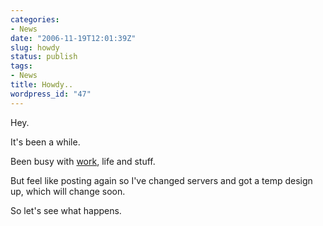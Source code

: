 ```yaml
---
categories:
- News
date: "2006-11-19T12:01:39Z"
slug: howdy
status: publish
tags:
- News
title: Howdy..
wordpress_id: "47"
---
```


Hey.

It's been a while.

Been busy with [work](http://uk.yahoo.com), life and stuff.

But feel like posting again so I've changed servers and got a temp design up, which will change soon.

So let's see what happens.
